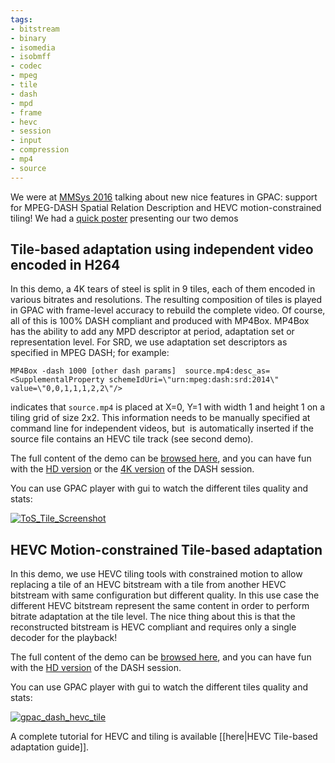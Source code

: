 ```yaml
---
tags:
- bitstream
- binary
- isomedia
- isobmff
- codec
- mpeg
- tile
- dash
- mpd
- frame
- hevc
- session
- input
- compression
- mp4
- source
---
```



We were at [MMSys 2016](https://mmsys2016.itec.aau.at/) talking about new nice features in GPAC: support for MPEG-DASH Spatial Relation Description and HEVC motion-constrained tiling!
We had a [quick poster](https://gpac.io/files/2016/05/ACM-MMSys16-Poster-v1.pdf) presenting our two demos

## Tile-based adaptation using independent video encoded in H264

In this demo, a 4K tears of steel is split in 9 tiles, each of them encoded in various bitrates and resolutions. The resulting composition of tiles is played in GPAC with frame-level accuracy to rebuild the complete video. Of course, all of this is 100% DASH compliant and produced with MP4Box. MP4Box has the ability to add any MPD descriptor at period, adaptation set or representation level. For SRD, we use adaptation set descriptors as specified in MPEG DASH; for example:

`MP4Box -dash 1000 [other dash params]  source.mp4:desc_as=<SupplementalProperty schemeIdUri=\"urn:mpeg:dash:srd:2014\" value=\"0,0,1,1,1,2,2\"/>`

indicates that `source.mp4` is placed at X=0, Y=1 with width 1 and height 1 on a tiling grid of size 2x2. This information needs to be manually specified at command line for independent videos, but  is automatically inserted if the source file contains an HEVC tile track (see second demo).

The full content of the demo can be [browsed here](http://download.tsi.telecom-paristech.fr/gpac/SRD/tears_of_steal/), and you can have fun with the [HD version](http://download.tsi.telecom-paristech.fr/gpac/SRD/tears_of_steal/tos_srd_hd.mpd) or the [4K version](http://download.tsi.telecom-paristech.fr/gpac/SRD/tears_of_steal/tos_srd_all.mpd) of the DASH session.

You can use GPAC player with gui to watch the different tiles quality and stats:

[![ToS_Tile_Screenshot](https://gpac.io/files/2016/05/ToS_Tile_Screenshot-300x180.png)](https://gpac.io/files/2016/05/ToS_Tile_Screenshot.png)

## HEVC Motion-constrained Tile-based adaptation

In this demo, we use HEVC tiling tools with constrained motion to allow replacing a tile of an HEVC bitstream with a tile from another HEVC bitstream with same configuration but different quality. In this use case the different HEVC bitstream represent the same content in order to perform bitrate adaptation at the tile level. The nice thing about this is that the reconstructed bitstream is HEVC compliant and requires only a single decoder for the playback!

The full content of the demo can be [browsed here](http://download.tsi.telecom-paristech.fr/gpac/SRD/srd_hevc/multi_rate_p60/), and you can have fun with the [HD version](http://download.tsi.telecom-paristech.fr/gpac/SRD/srd_hevc/multi_rate_p60/hevc_srd.mpd) of the DASH session.

You can use GPAC player with gui to watch the different tiles quality and stats:

[![gpac_dash_hevc_tile](https://gpac.io/files/2016/05/gpac_dash_hevc_tile-300x188.png)](https://gpac.io/files/2016/05/gpac_dash_hevc_tile.png)

A complete tutorial for HEVC and tiling is available [[here|HEVC Tile-based adaptation guide]].


